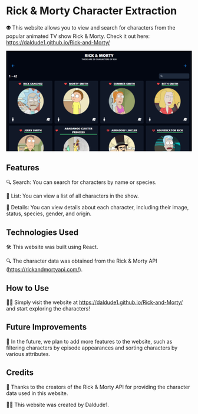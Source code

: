 # Rick & Morty Character Extraction

👽 This website allows you to view and search for characters from the popular animated TV show Rick & Morty. Check it out here: https://daldude1.github.io/Rick-and-Morty/

![](./img/web.png)

## Features

🔍 Search: You can search for characters by name or species.

📜 List: You can view a list of all characters in the show.

👀 Details: You can view details about each character, including their image, status, species, gender, and origin.

## Technologies Used

🛠️ This website was built using React.

🔍 The character data was obtained from the Rick & Morty API (https://rickandmortyapi.com/).

## How to Use

👨‍💻 Simply visit the website at https://daldude1.github.io/Rick-and-Morty/ and start exploring the characters!

## Future Improvements

🚀 In the future, we plan to add more features to the website, such as filtering characters by episode appearances and sorting characters by various attributes.

## Credits

🙏 Thanks to the creators of the Rick & Morty API for providing the character data used in this website.

👨‍💻 This website was created by Daldude1.